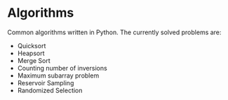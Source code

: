 Algorithms
==========

Common algorithms written in Python. The currently solved problems are:
- Quicksort
- Heapsort
- Merge Sort
- Counting number of inversions
- Maximum subarray problem
- Reservoir Sampling
- Randomized Selection
